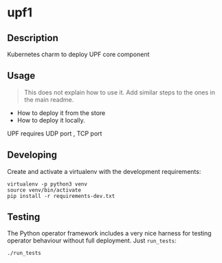 <!--
 Copyright 2020 Tata Elxsi

 Licensed under the Apache License, Version 2.0 (the License); you may
 not use this file except in compliance with the License. You may obtain
 a copy of the License at

         http://www.apache.org/licenses/LICENSE-2.0

 Unless required by applicable law or agreed to in writing, software
 distributed under the License is distributed on an AS IS BASIS, WITHOUT
 WARRANTIES OR CONDITIONS OF ANY KIND, either express or implied. See the
 License for the specific language governing permissions and limitations
 under the License.

 For those usages not covered by the Apache License, Version 2.0 please
 contact: canonical@tataelxsi.onmicrosoft.com

 To get in touch with the maintainers, please contact:
 canonical@tataelxsi.onmicrosoft.com
-->
# upf1

## Description

Kubernetes charm to deploy UPF core component

## Usage

> This does not explain how to use it. Add similar steps to the ones in the main readme.
 - How to deploy it from the store
 - How to deploy it locally.

UPF requires UDP port , TCP port 

## Developing

Create and activate a virtualenv with the development requirements:

    virtualenv -p python3 venv
    source venv/bin/activate
    pip install -r requirements-dev.txt


## Testing

The Python operator framework includes a very nice harness for testing
operator behaviour without full deployment. Just `run_tests`:

    ./run_tests

